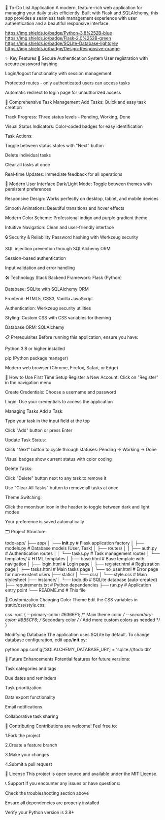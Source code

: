 📝 To-Do List Application
A modern, feature-rich web application for managing your daily tasks efficiently. Built with Flask and SQLAlchemy, this app provides a seamless task management experience with user authentication and a beautiful responsive interface.

https://img.shields.io/badge/Python-3.8%252B-blue
https://img.shields.io/badge/Flask-2.0%252B-green
https://img.shields.io/badge/SQLite-Database-lightgrey
https://img.shields.io/badge/Design-Responsive-orange

✨ Key Features
🔐 Secure Authentication System
User registration with secure password hashing

Login/logout functionality with session management

Protected routes - only authenticated users can access tasks

Automatic redirect to login page for unauthorized access

📝 Comprehensive Task Management
Add Tasks: Quick and easy task creation

Track Progress: Three status levels - Pending, Working, Done

Visual Status Indicators: Color-coded badges for easy identification

Task Actions:

Toggle between status states with "Next" button

Delete individual tasks

Clear all tasks at once

Real-time Updates: Immediate feedback for all operations

🎨 Modern User Interface
Dark/Light Mode: Toggle between themes with persistent preferences

Responsive Design: Works perfectly on desktop, tablet, and mobile devices

Smooth Animations: Beautiful transitions and hover effects

Modern Color Scheme: Professional indigo and purple gradient theme

Intuitive Navigation: Clean and user-friendly interface

🔒 Security & Reliability
Password hashing with Werkzeug security

SQL injection prevention through SQLAlchemy ORM

Session-based authentication

Input validation and error handling

🛠️ Technology Stack
Backend Framework: Flask (Python)

Database: SQLite with SQLAlchemy ORM

Frontend: HTML5, CSS3, Vanilla JavaScript

Authentication: Werkzeug security utilities

Styling: Custom CSS with CSS variables for theming

Database ORM: SQLAlchemy

📋 Prerequisites
Before running this application, ensure you have:

Python 3.8 or higher installed

pip (Python package manager)

Modern web browser (Chrome, Firefox, Safari, or Edge)

📖 How to Use
First Time Setup
Register a New Account: Click on "Register" in the navigation menu

Create Credentials: Choose a username and password

Login: Use your credentials to access the application

Managing Tasks
Add a Task:

Type your task in the input field at the top

Click "Add" button or press Enter

Update Task Status:

Click "Next" button to cycle through statuses: Pending → Working → Done

Visual badges show current status with color coding

Delete Tasks:

Click "Delete" button next to any task to remove it

Use "Clear All Tasks" button to remove all tasks at once

Theme Switching:

Click the moon/sun icon in the header to toggle between dark and light modes

Your preference is saved automatically

🗂️ Project Structure

todo-app/
├── app/
│   ├── __init__.py          # Flask application factory
│   ├── models.py            # Database models (User, Task)
│   ├── routes/
│   │   ├── auth.py          # Authentication routes
│   │   └── tasks.py         # Task management routes
│   └── templates/           # HTML templates
│       ├── base.html        # Base template with navigation
│       ├── login.html       # Login page
│       ├── register.html    # Registration page
│       ├── tasks.html       # Main tasks page
│       └── no_user.html     # Error page for non-existent users
├── static/
│   └── css/
│       └── style.css        # Main stylesheet
├── instance/
│   └── todo.db             # SQLite database (auto-created)
├── requirements.txt         # Python dependencies
├── run.py                  # Application entry point
└── README.md               # This file

🔧 Customization
Changing Color Theme
Edit the CSS variables in static/css/style.css:

css
:root {
    --primary-color: #6366F1;    /* Main theme color */
    --secondary-color: #8B5CF6;  /* Secondary color */
    /* Add more custom colors as needed */
}

Modifying Database
The application uses SQLite by default. To change database configuration, edit app/__init__.py:

python
app.config['SQLALCHEMY_DATABASE_URI'] = 'sqlite:///todo.db'


🌟 Future Enhancements
Potential features for future versions:

Task categories and tags

Due dates and reminders

Task prioritization

Data export functionality

Email notifications

Collaborative task sharing

🤝 Contributing
Contributions are welcome! Feel free to:

1.Fork the project

2.Create a feature branch

3.Make your changes

4.Submit a pull request

📄 License
This project is open source and available under the MIT License.

📞 Support
If you encounter any issues or have questions:

Check the troubleshooting section above

Ensure all dependencies are properly installed

Verify your Python version is 3.8+
